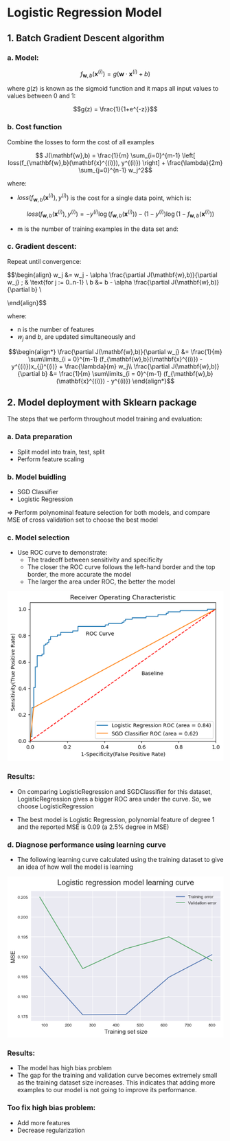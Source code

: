 # Logistic Regression Model

## 1. Batch Gradient Descent algorithm
### a. Model: 
  $$f_{\mathbf{w},b}(\mathbf{x}^{(i)}) = g(\mathbf{w} \cdot \mathbf{x}^{(i)} + b)$$

  where $g(z)$ is known as the sigmoid function and it maps all input values to values between 0 and 1:

  $$g(z) = \frac{1}{1+e^{-z}}$$

### b. Cost function

Combine the losses to form the cost of all examples

$$ J(\mathbf{w},b) = \frac{1}{m} \sum_{i=0}^{m-1} \left[ loss(f_{\mathbf{w},b}(\mathbf{x}^{(i)}), y^{(i)}) \right]  + \frac{\lambda}{2m}  \sum_{j=0}^{n-1} w_j^2$$

where:
* $loss(f_{\mathbf{w},b}(\mathbf{x}^{(i)}), y^{(i)})$ is the cost for a single data point, which is:

    $$loss(f_{\mathbf{w},b}(\mathbf{x}^{(i)}), y^{(i)}) = -y^{(i)} \log\left(f_{\mathbf{w},b}\left( \mathbf{x}^{(i)} \right) \right) - \left( 1 - y^{(i)}\right) \log \left( 1 - f_{\mathbf{w},b}\left( \mathbf{x}^{(i)} \right) \right) \tag{2}$$
    
*  m is the number of training examples in the data set and:

### c. Gradient descent: 
Repeat until convergence: 

$$\begin{align}
w_j &= w_j -  \alpha \frac{\partial J(\mathbf{w},b)}{\partial w_j}  \; & \text{for j := 0..n-1} \\ 
b &= b -  \alpha \frac{\partial J(\mathbf{w},b)}{\partial b} \\

\end{align}$$

where: 
* n is the number of features
* $w_j$ and $b$, are updated simultaneously and

$$\begin{align*}
\frac{\partial J(\mathbf{w},b)}{\partial w_j}  &= \frac{1}{m} \sum\limits_{i = 0}^{m-1} (f_{\mathbf{w},b}(\mathbf{x}^{(i)}) - y^{(i)})x_{j}^{(i)}  +  \frac{\lambda}{m} w_j\\
\frac{\partial J(\mathbf{w},b)}{\partial b}  &= \frac{1}{m} \sum\limits_{i = 0}^{m-1} (f_{\mathbf{w},b}(\mathbf{x}^{(i)}) - y^{(i)})
\end{align*}$$

## 2. Model deployment with Sklearn package 
The steps that we perform throughout model training and evaluation:
### a. Data preparation
- Split model into train, test, split
- Perform feature scaling
### b. Model buidling
- SGD Classifier
- Logistic Regression

=> Perform polynominal feature selection for both models, and compare MSE of cross validation set to choose the best model

### c. Model selection
- Use ROC curve to demonstrate:
    - The tradeoff between sensitivity and specificity
    - The closer the ROC curve follows the left-hand border and the top border, the more accurate the model
    - The larger the area under ROC, the better the model

![Alt text](img/roc.png)

### Results: 
- On comparing LogisticRegression and SGDClassifier for this dataset, LogisticRegression gives a bigger ROC area under the curve. So, we choose LogisticRegression

- The best model is Logistic Regression, polynomial feature of degree 1 and the reported MSE is 0.09 (a 2.5% degree in MSE)

### d. Diagnose performance using learning curve
- The following learning curve calculated using the training dataset to give an idea of how well the model is learning

![Alt text](img/learning-curve.png)

### Results: 
- The model has high bias problem
- The gap for the training and validation curve becomes extremely small as the training dataset size increases. This indicates that adding more examples to our model is not going to improve its performance. 

### Too fix high bias problem:
- Add more features
- Decrease regularization 